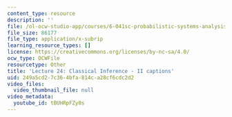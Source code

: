 ```yaml
---
content_type: resource
description: ''
file: /ol-ocw-studio-app/courses/6-041sc-probabilistic-systems-analysis-and-applied-probability-fall-2013/tBUHRpFZy0s_captions.webvtt
file_size: 86177
file_type: application/x-subrip
learning_resource_types: []
license: https://creativecommons.org/licenses/by-nc-sa/4.0/
ocw_type: OCWFile
resourcetype: Other
title: 'Lecture 24: Classical Inference - II captions'
uid: 249a5cd2-7c36-4bfa-814c-a28cf6cdc2d2
video_files:
  video_thumbnail_file: null
video_metadata:
  youtube_id: tBUHRpFZy0s
---
```

